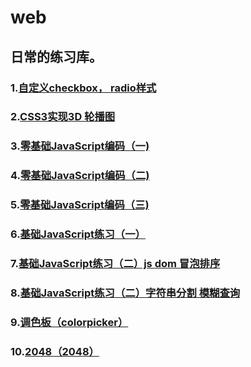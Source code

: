 # web
## 日常的练习库。<br>
### 1.[自定义checkbox， radio样式](https://loxuln.github.io/web/ife/%E8%87%AA%E5%AE%9A%E4%B9%89checkbox%EF%BC%8C%20radio%E6%A0%B7%E5%BC%8F/1.html)<br>
### 2.[CSS3实现3D 轮播图](https://loxuln.github.io/web/ife/CSS3%E5%AE%9E%E7%8E%B03D%20%E8%BD%AE%E6%92%AD%E5%9B%BE/2.html)<br>
### 3.[零基础JavaScript编码（一)](https://loxuln.github.io/web/ife/零基础JavaScript编码（一）/3.html)<br>
### 4.[零基础JavaScript编码（二)](https://loxuln.github.io/web/ife/零基础JavaScript编码（二）/index.html)<br>
### 5.[零基础JavaScript编码（三)](https://loxuln.github.io/web/ife/零基础JavaScript编码（三）/index.html)<br>
### 6.[基础JavaScript练习（一）](https://loxuln.github.io/web/ife/基础JavaScript练习（一）/index.html)<br>
### 7.[基础JavaScript练习（二）js dom 冒泡排序](https://loxuln.github.io/web/ife/基础JavaScript练习（二）/index.html)<br>
### 8.[基础JavaScript练习（二）字符串分割 模糊查询](https://loxuln.github.io/web/ife/基础JavaScript练习（三）/index.html)<br>
### 9.[调色板（colorpicker）](https://loxuln.github.io/web/%E8%B0%83%E8%89%B2%E6%9D%BF/index.html)<br>
### 10.[2048（2048）](https://loxuln.github.io/web/2048/index.html)<br>
